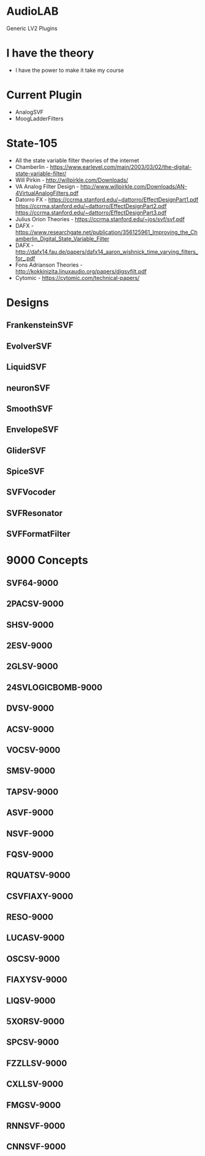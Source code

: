 # AudioLAB
 Generic LV2 Plugins

# I have the theory
* I have the power to make it take my course

# Current Plugin
* AnalogSVF
* MoogLadderFilters

# State-105
* All the state variable filter theories of the internet
* Chamberlin - https://www.earlevel.com/main/2003/03/02/the-digital-state-variable-filter/
* Will Pirkin - http://willpirkle.com/Downloads/
* VA Analog Filter Design - http://www.willpirkle.com/Downloads/AN-4VirtualAnalogFilters.pdf
* Datorro FX - https://ccrma.stanford.edu/~dattorro/EffectDesignPart1.pdf https://ccrma.stanford.edu/~dattorro/EffectDesignPart2.pdf https://ccrma.stanford.edu/~dattorro/EffectDesignPart3.pdf
* Julius Orion Theories - https://ccrma.stanford.edu/~jos/svf/svf.pdf
* DAFX - https://www.researchgate.net/publication/356125961_Improving_the_Chamberlin_Digital_State_Variable_Filter
* DAFX - http://dafx14.fau.de/papers/dafx14_aaron_wishnick_time_varying_filters_for_.pdf
* Fons Adrianson Theories - http://kokkinizita.linuxaudio.org/papers/digsvfilt.pdf
* Cytomic - https://cytomic.com/technical-papers/

# Designs
## FrankensteinSVF
## EvolverSVF
## LiquidSVF
## neuronSVF
## SmoothSVF
## EnvelopeSVF
## GliderSVF
## SpiceSVF
## SVFVocoder
## SVFResonator
## SVFFormatFilter

# 9000 Concepts
## SVF64-9000
## 2PACSV-9000
## SHSV-9000
## 2ESV-9000
## 2GLSV-9000
## 24SVLOGICBOMB-9000
## DVSV-9000
## ACSV-9000
## VOCSV-9000
## SMSV-9000
## TAPSV-9000
## ASVF-9000
## NSVF-9000
## FQSV-9000
## RQUATSV-9000
## CSVFIAXY-9000
## RESO-9000
## LUCASV-9000
## OSCSV-9000
## FIAXYSV-9000
## LIQSV-9000
## 5XORSV-9000
## SPCSV-9000
## FZZLLSV-9000
## CXLLSV-9000
## FMGSV-9000
## RNNSVF-9000
## CNNSVF-9000
